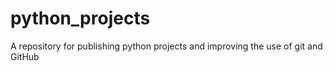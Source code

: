 # python_projects
A repository for publishing python projects and improving the use of git and GitHub
